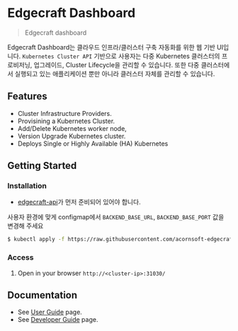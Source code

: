 # Edgecraft Dashboard
> Edgecraft dashboard

Edgecraft Dashboard는 클라우드 인프라/클러스터 구축 자동화를 위한 웹 기반 UI입니다. ```Kubernetes Cluster API``` 기반으로 사용자는 다중 Kubernetes 클러스터의 프로비저닝, 업그레이드, Cluster Lifecycle을 관리할 수 있습니다.
또한 다중 클러스터에서 실행되고 있는 애플리케이션 뿐만 아니라 클러스터 자체를 관리할 수 있습니다.

## Features

- Cluster Infrastructure Providers.
- Provisining a Kubernetes Cluster.
- Add/Delete Kubernetes worker node,
- Version Upgrade Kubernetes cluster.
- Deploys Single or Highly Available (HA) Kubernetes

## Getting Started

### Installation

- [edgecraft-api](https://github.com/acornsoft-edgecraft/edgecraft-api)가 먼저 준비되어 있어야 합니다.

사용자 환경에 맞게 configmap에서 ```BACKEND_BASE_URL```, ```BACKEND_BASE_PORT``` 값을 변경해 주세요

```bash
$ kubectl apply -f https://raw.githubusercontent.com/acornsoft-edgecraft/edgecraft-dashboard/main/scripts/install/kubernetes/edgecraft-dashboard.yaml
```

### Access

1. Open in your browser `http://<cluster-ip>:31030/`


## Documentation

* See [User Guide](./docs/user/README.md) page.
* See [Developer Guide](./docs/developer/README.md) page.



